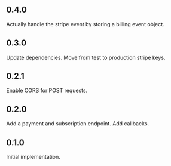 ## 0.4.0

Actually handle the stripe event by storing a billing event object.

## 0.3.0

Update dependencies. Move from test to production stripe keys.

## 0.2.1

Enable CORS for POST requests.

## 0.2.0

Add a payment and subscription endpoint. Add callbacks.

## 0.1.0

Initial implementation.